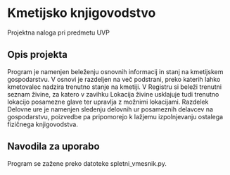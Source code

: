 # Kmetijsko knjigovodstvo
Projektna naloga pri predmetu UVP

## Opis projekta
Program je namenjen beleženju osnovnih informacij in stanj na kmetijskem gospodarstvu.
V osnovi je razdeljen na več podstrani, preko katerih lahko kmetovalec nadzira trenutno stanje na kmetiji. V Registru si beleži trenutni seznam živine, za katero v zavihku Lokacija živine usklajuje tudi trenutno lokacijo posamezne glave ter upravlja z možnimi lokacijami.
Razdelek Delovne ure je namenjen sledenju delovnih ur posameznih delavcev na gospodarstvu, poizvedbe pa pripomorejo k lažjemu izpolnjevanju ostalega fizičnega knjigovodstva.

## Navodila za uporabo
Program se zažene preko datoteke spletni_vmesnik.py.
